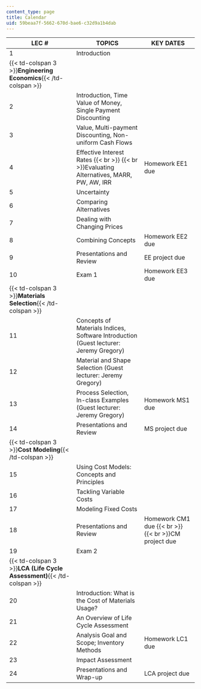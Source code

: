 ```yaml
---
content_type: page
title: Calendar
uid: 59beaa7f-5662-670d-bae6-c32d9a1b4dab
---
```


| LEC # | TOPICS | KEY DATES |
| --- | --- | --- |
| 1 | Introduction |  |
| {{< td-colspan 3 >}}**Engineering Economics**{{< /td-colspan >}} |||
| 2 | Introduction, Time Value of Money, Single Payment Discounting |  |
| 3 | Value, Multi-payment Discounting, Non-uniform Cash Flows |  |
| 4 | Effective Interest Rates  {{< br >}}  {{< br >}}Evaluating Alternatives, MARR, PW, AW, IRR | Homework EE1 due |
| 5 | Uncertainty |  |
| 6 | Comparing Alternatives |  |
| 7 | Dealing with Changing Prices |  |
| 8 | Combining Concepts | Homework EE2 due |
| 9 | Presentations and Review | EE project due |
| 10 | Exam 1 | Homework EE3 due |
| {{< td-colspan 3 >}}**Materials Selection**{{< /td-colspan >}} |||
| 11 | Concepts of Materials Indices, Software Introduction (Guest lecturer: Jeremy Gregory) |  |
| 12 | Material and Shape Selection (Guest lecturer: Jeremy Gregory) |  |
| 13 | Process Selection, In-class Examples (Guest lecturer: Jeremy Gregory) | Homework MS1 due |
| 14 | Presentations and Review | MS project due |
| {{< td-colspan 3 >}}**Cost Modeling**{{< /td-colspan >}} |||
| 15 | Using Cost Models: Concepts and Principles |  |
| 16 | Tackling Variable Costs |  |
| 17 | Modeling Fixed Costs |  |
| 18 | Presentations and Review | Homework CM1 due  {{< br >}}  {{< br >}}CM project due |
| 19 | Exam 2 |  |
| {{< td-colspan 3 >}}**LCA (Life Cycle Assessment)**{{< /td-colspan >}} |||
| 20 | Introduction: What is the Cost of Materials Usage? |  |
| 21 | An Overview of Life Cycle Assessment |  |
| 22 | Analysis Goal and Scope; Inventory Methods | Homework LC1 due |
| 23 | Impact Assessment |  |
| 24 | Presentations and Wrap-up | LCA project due